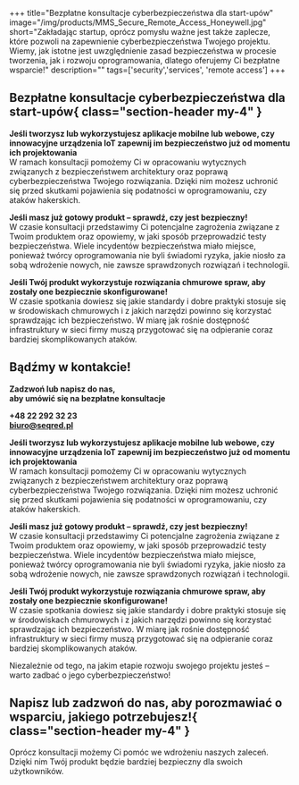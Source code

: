 +++
title="Bezpłatne konsultacje cyberbezpieczeństwa dla start-upów"
image="/img/products/MMS_Secure_Remote_Access_Honeywell.jpg"
short="Zakładając startup, oprócz pomysłu ważne jest także zaplecze, które pozwoli na zapewnienie cyberbezpieczeństwa Twojego projektu. Wiemy, jak istotne jest uwzględnienie zasad bezpieczeństwa w procesie tworzenia, jak i rozwoju oprogramowania, dlatego oferujemy Ci bezpłatne wsparcie!"
description=""
tags=['security','services', 'remote access']
+++

## Bezpłatne konsultacje cyberbezpieczeństwa dla start-upów{ class="section-header my-4" }
**Jeśli tworzysz lub wykorzystujesz aplikacje mobilne lub webowe, czy innowacyjne urządzenia IoT zapewnij im bezpieczeństwo już od momentu ich projektowania**  
W ramach konsultacji pomożemy Ci w opracowaniu wytycznych związanych z bezpieczeństwem architektury oraz poprawą cyberbezpieczeństwa Twojego rozwiązania. Dzięki nim możesz uchronić się przed skutkami pojawienia się podatności w oprogramowaniu, czy ataków hakerskich.

**Jeśli masz już gotowy produkt – sprawdź, czy jest bezpieczny!**  
W czasie konsultacji przedstawimy Ci potencjalne zagrożenia związane z Twoim produktem oraz opowiemy, w jaki sposób przeprowadzić testy bezpieczeństwa. Wiele incydentów bezpieczeństwa miało miejsce, ponieważ twórcy oprogramowania nie byli świadomi ryzyka, jakie niosło za sobą wdrożenie nowych, nie zawsze sprawdzonych rozwiązań i technologii.

**Jeśli Twój produkt wykorzystuje rozwiązania chmurowe spraw, aby zostały one bezpiecznie skonfigurowane!**  
W czasie spotkania dowiesz się jakie standardy i dobre praktyki stosuje się w środowiskach chmurowych i z jakich narzędzi powinno się korzystać sprawdzając ich bezpieczeństwo. W miarę jak rośnie dostępność infrastruktury w sieci firmy muszą przygotować się na odpieranie coraz bardziej skomplikowanych ataków.

**Bądźmy w kontakcie!**
-----------------------

**Zadzwoń lub napisz do nas,  
aby umówić się na bezpłatne konsultacje**

**+48 22 292 32 23**  
**biuro@seqred.pl**

**Jeśli tworzysz lub wykorzystujesz aplikacje mobilne lub webowe, czy innowacyjne urządzenia IoT zapewnij im bezpieczeństwo już od momentu ich projektowania**  
W ramach konsultacji pomożemy Ci w opracowaniu wytycznych związanych z bezpieczeństwem architektury oraz poprawą cyberbezpieczeństwa Twojego rozwiązania. Dzięki nim możesz uchronić się przed skutkami pojawienia się podatności w oprogramowaniu, czy ataków hakerskich.

**Jeśli masz już gotowy produkt – sprawdź, czy jest bezpieczny!**  
W czasie konsultacji przedstawimy Ci potencjalne zagrożenia związane z Twoim produktem oraz opowiemy, w jaki sposób przeprowadzić testy bezpieczeństwa. Wiele incydentów bezpieczeństwa miało miejsce, ponieważ twórcy oprogramowania nie byli świadomi ryzyka, jakie niosło za sobą wdrożenie nowych, nie zawsze sprawdzonych rozwiązań i technologii.

**Jeśli Twój produkt wykorzystuje rozwiązania chmurowe spraw, aby zostały one bezpiecznie skonfigurowane!**  
W czasie spotkania dowiesz się jakie standardy i dobre praktyki stosuje się w środowiskach chmurowych i z jakich narzędzi powinno się korzystać sprawdzając ich bezpieczeństwo. W miarę jak rośnie dostępność infrastruktury w sieci firmy muszą przygotować się na odpieranie coraz bardziej skomplikowanych ataków.

Niezależnie od tego, na jakim etapie rozwoju swojego projektu jesteś – warto zadbać o jego cyberbezpieczeństwo!

## **Napisz lub zadzwoń do nas, aby porozmawiać o wsparciu, jakiego potrzebujesz!**{ class="section-header my-4" }

Oprócz konsultacji możemy Ci pomóc we wdrożeniu naszych zaleceń.  
Dzięki nim Twój produkt będzie bardziej bezpieczny dla swoich użytkowników.
